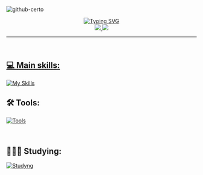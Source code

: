 
![github-certo](https://github.com/DenianRamos/DenianRamos/assets/95594927/bf6eb929-a982-4676-a572-d2144abef098)




<div align="center">  
<a href="https://git.io/typing-svg"><img src="https://readme-typing-svg.herokuapp.com?font=Jet+Brains+Mono&duration=2500&pause=1000&color=F7F7F7&center=true&random=false&width=830&height=100&lines=Not+knowing+it+was+impossible%2C+he+went+out+there+and+did+it." alt="Typing SVG" /></a>
</div>



<div align="center">  
<a href="https://www.instagram.com/denianxdd/" target="_blank"><img src="https://img.shields.io/badge/-Instagram-EC2E2C?style=for-the-badge&logo=instagram&logoColor=white"</a>
<a href="https://www.linkedin.com/in/denian-soares-ramos/" target="_blank"><img src="https://img.shields.io/badge/-LinkedIn-0961B8?style=for-the-badge&logo=linkedin&logoColor=white"</a>
</div>

---
<br/>
  
## 💻 Main skills:
[![My Skills](https://skillicons.dev/icons?i=ts,dotnet,cs,java,py,js,html,css,spring,bootstrap)](https://skillicons.dev)

## 🛠️ Tools:
[![Tools](https://skillicons.dev/icons?i=vscode,visualstudio,git,windows,linux,ae,rider,figma,ps,pr,powershell)](https://skillicons.dev)
</br>

</br>

## 👩🏻‍💻 Studying:
[![Studyng](https://skillicons.dev/icons?i=rust,azure,gcp,go,lua,vue,mysql)](https://skillicons.dev)

<br/>

<!-- <div align="left">
  <img height=190 align="center" src="https://github-readme-stats.vercel.app/api/top-langs?username=DenianRamos&theme=gotham&layout=compact&langs_count=8&card_width=320" />
  <img height="190" align="center" src="https://github-readme-streak-stats.herokuapp.com/?user=DenianRamos&theme=gotham&hide_border=false" alt="DenianRamos">
</div>

<br/>

<!-- <img width=100% src="https://capsule-render.vercel.app/api?type=waving&color=008036&height=120&section=footer"/> -->
